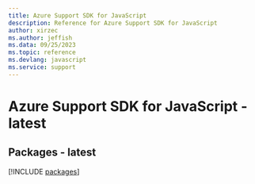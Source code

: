```yaml
---
title: Azure Support SDK for JavaScript
description: Reference for Azure Support SDK for JavaScript
author: xirzec
ms.author: jeffish
ms.data: 09/25/2023
ms.topic: reference
ms.devlang: javascript
ms.service: support
---
```

# Azure Support SDK for JavaScript - latest
## Packages - latest
[!INCLUDE [packages](support-index.md)]